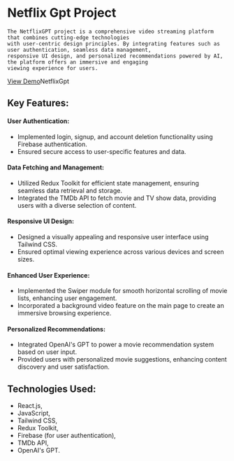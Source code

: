 # Netflix Gpt Project
    The NetflixGPT project is a comprehensive video streaming platform that combines cutting-edge technologies
    with user-centric design principles. By integrating features such as user authentication, seamless data management,
    responsive UI design, and personalized recommendations powered by AI, the platform offers an immersive and engaging
    viewing experience for users.

[View Demo](https://shravan-netfligpt.netlify.app/browse)NetflixGpt

## Key Features:
  #### User Authentication:
   - Implemented login, signup, and account deletion functionality using Firebase authentication.
   - Ensured secure access to user-specific features and data.

  #### Data Fetching and Management:  
- Utilized Redux Toolkit for efficient state management, ensuring seamless data retrieval and storage.
- Integrated the TMDb API to fetch movie and TV show data, providing users with a diverse selection of content.

####  Responsive UI Design:
- Designed a visually appealing and responsive user interface using Tailwind CSS.
- Ensured optimal viewing experience across various devices and screen sizes.

#### Enhanced User Experience:
- Implemented the Swiper module for smooth horizontal scrolling of movie lists, enhancing user engagement.
- Incorporated a background video feature on the main page to create an immersive browsing experience.

 #### Personalized Recommendations:
- Integrated OpenAI's GPT to power a movie recommendation system based on user input.
- Provided users with personalized movie suggestions, enhancing content discovery and user satisfaction.

## Technologies Used:
- React.js, 
- JavaScript,
- Tailwind CSS,
- Redux Toolkit,
- Firebase (for user authentication),
- TMDb API,
- OpenAI's GPT.
